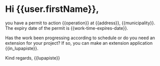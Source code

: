 # Hi {{user.firstName}},

you have a permit to action {{operation}} at {{address}}, {{municipality}}. The expiry date of the permit is {{work-time-expires-date}}.

Has the work been progressing according to schedule or do you need an extension for your project? If so, you can make an extension application {{in_lupapiste}}.

Kind regards,
{{lupapiste}}